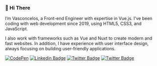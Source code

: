 
### 👋 Hi There
I’m Vasconcelos, a Front-end Engineer with expertise in Vue.js. I've been coding with web development since 2019, using HTML5, CSS3, and JavaScript. 

I also work with frameworks such as Vue and Nuxt to create modern and fast websites. In addition, I have experience with user interface design, always focusing on building user-friendly applications.

[![CodePen](https://img.shields.io/badge/Codepen-000000?style=for-the-badge&logo=codepen&logoColor=white)](https://codepen.io/alexvasconcelos) [![Linkedin Badge](https://img.shields.io/badge/LinkedIn-0077B5?style=for-the-badge&logo=linkedin&logoColor=white)](https://www.linkedin.com/in/lekobarros/) [![Twitter Badge](https://img.shields.io/badge/Twitter-1DA1F2?style=for-the-badge&logo=twitter&logoColor=white)](https://twitter.com/abvscls) [![Twitter Badge](https://img.shields.io/badge/Spotify-1ED760?&style=for-the-badge&logo=spotify&logoColor=white)](https://open.spotify.com/user/lekobarros)
